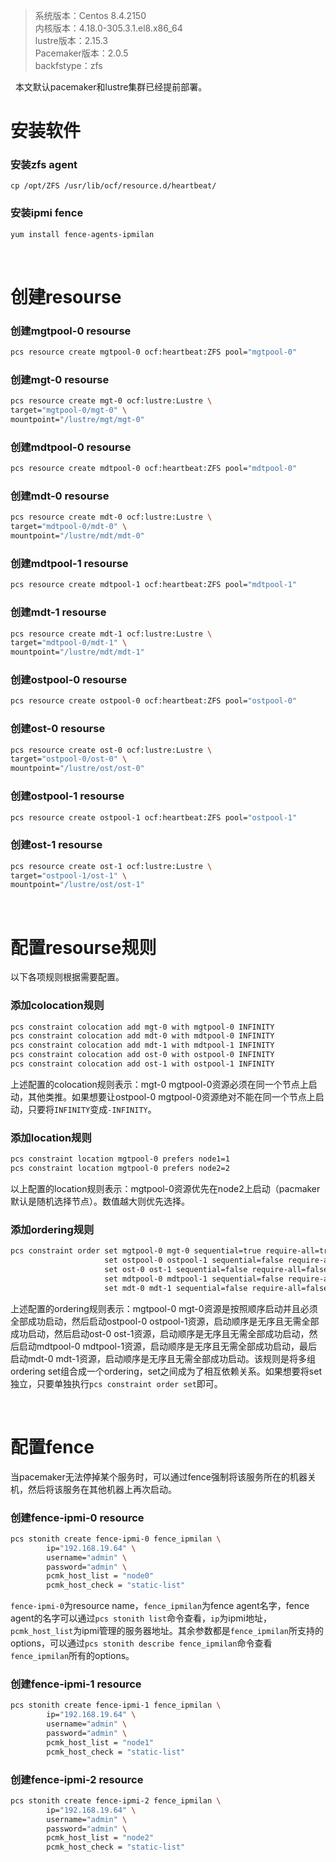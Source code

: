 > 系统版本：Centos 8.4.2150  
> 内核版本：4.18.0-305.3.1.el8.x86_64  
> lustre版本：2.15.3  
> Pacemaker版本：2.0.5  
> backfstype：zfs  

&nbsp;
本文默认pacemaker和lustre集群已经提前部署。

# 安装软件
### 安装zfs agent
```
cp /opt/ZFS /usr/lib/ocf/resource.d/heartbeat/
```

### 安装ipmi fence
```bash
yum install fence-agents-ipmilan
```

&nbsp;
# 创建resourse
### 创建mgtpool-0 resourse
```bash
pcs resource create mgtpool-0 ocf:heartbeat:ZFS pool="mgtpool-0"
```

### 创建mgt-0 resourse
```bash
pcs resource create mgt-0 ocf:lustre:Lustre \
target="mgtpool-0/mgt-0" \
mountpoint="/lustre/mgt/mgt-0"
```

### 创建mdtpool-0 resourse
```bash
pcs resource create mdtpool-0 ocf:heartbeat:ZFS pool="mdtpool-0"
```

### 创建mdt-0 resourse
```bash
pcs resource create mdt-0 ocf:lustre:Lustre \
target="mdtpool-0/mdt-0" \
mountpoint="/lustre/mdt/mdt-0"
```

### 创建mdtpool-1 resourse
```bash
pcs resource create mdtpool-1 ocf:heartbeat:ZFS pool="mdtpool-1"
```

### 创建mdt-1 resourse
```bash
pcs resource create mdt-1 ocf:lustre:Lustre \
target="mdtpool-0/mdt-1" \
mountpoint="/lustre/mdt/mdt-1"
```

### 创建ostpool-0 resourse
```bash
pcs resource create ostpool-0 ocf:heartbeat:ZFS pool="ostpool-0"
```

### 创建ost-0 resourse
```bash
pcs resource create ost-0 ocf:lustre:Lustre \
target="ostpool-0/ost-0" \
mountpoint="/lustre/ost/ost-0"
```

### 创建ostpool-1 resourse
```bash
pcs resource create ostpool-1 ocf:heartbeat:ZFS pool="ostpool-1"
```

### 创建ost-1 resourse
```bash
pcs resource create ost-1 ocf:lustre:Lustre \
target="ostpool-1/ost-1" \
mountpoint="/lustre/ost/ost-1"
```

&nbsp;
# 配置resourse规则
以下各项规则根据需要配置。

### 添加colocation规则
```bash
pcs constraint colocation add mgt-0 with mgtpool-0 INFINITY
pcs constraint colocation add mdt-0 with mdtpool-0 INFINITY
pcs constraint colocation add mdt-1 with mdtpool-1 INFINITY
pcs constraint colocation add ost-0 with ostpool-0 INFINITY
pcs constraint colocation add ost-1 with ostpool-1 INFINITY
```
上述配置的colocation规则表示：mgt-0 mgtpool-0资源必须在同一个节点上启动，其他类推。如果想要让ostpool-0 mgtpool-0资源绝对不能在同一个节点上启动，只要将`INFINITY`变成`-INFINITY`。

### 添加location规则
```bash
pcs constraint location mgtpool-0 prefers node1=1
pcs constraint location mgtpool-0 prefers node2=2
```
以上配置的location规则表示：mgtpool-0资源优先在node2上启动（pacmaker默认是随机选择节点）。数值越大则优先选择。

### 添加ordering规则
```bash
pcs constraint order set mgtpool-0 mgt-0 sequential=true require-all=true action=start \
                     set ostpool-0 ostpool-1 sequential=false require-all=false action=start \
                     set ost-0 ost-1 sequential=false require-all=false action=start \
                     set mdtpool-0 mdtpool-1 sequential=false require-all=false action=start \
                     set mdt-0 mdt-1 sequential=false require-all=false action=start
```
上述配置的ordering规则表示：mgtpool-0 mgt-0资源是按照顺序启动并且必须全部成功启动，然后启动ostpool-0 ostpool-1资源，启动顺序是无序且无需全部成功启动，然后启动ost-0 ost-1资源，启动顺序是无序且无需全部成功启动，然后启动mdtpool-0 mdtpool-1资源，启动顺序是无序且无需全部成功启动，最后启动mdt-0 mdt-1资源，启动顺序是无序且无需全部成功启动。该规则是将多组ordering set组合成一个ordering，set之间成为了相互依赖关系。如果想要将set独立，只要单独执行`pcs constraint order set`即可。

&nbsp;
# 配置fence
当pacemaker无法停掉某个服务时，可以通过fence强制将该服务所在的机器关机，然后将该服务在其他机器上再次启动。

### 创建fence-ipmi-0 resource
```bash
pcs stonith create fence-ipmi-0 fence_ipmilan \
        ip="192.168.19.64" \
        username="admin" \
        password="admin" \
        pcmk_host_list = "node0"
        pcmk_host_check = "static-list"
```
`fence-ipmi-0`为resource name，`fence_ipmilan`为fence agent名字，fence agent的名字可以通过`pcs stonith list`命令查看，`ip`为ipmi地址，`pcmk_host_list`为ipmi管理的服务器地址。其余参数都是`fence_ipmilan`所支持的options，可以通过`pcs stonith describe fence_ipmilan`命令查看`fence_ipmilan`所有的options。

### 创建fence-ipmi-1 resource
```bash
pcs stonith create fence-ipmi-1 fence_ipmilan \
        ip="192.168.19.64" \
        username="admin" \
        password="admin" \
        pcmk_host_list = "node1"
        pcmk_host_check = "static-list"
```

### 创建fence-ipmi-2 resource
```bash
pcs stonith create fence-ipmi-2 fence_ipmilan \
        ip="192.168.19.64" \
        username="admin" \
        password="admin" \
        pcmk_host_list = "node2"
        pcmk_host_check = "static-list"
```
